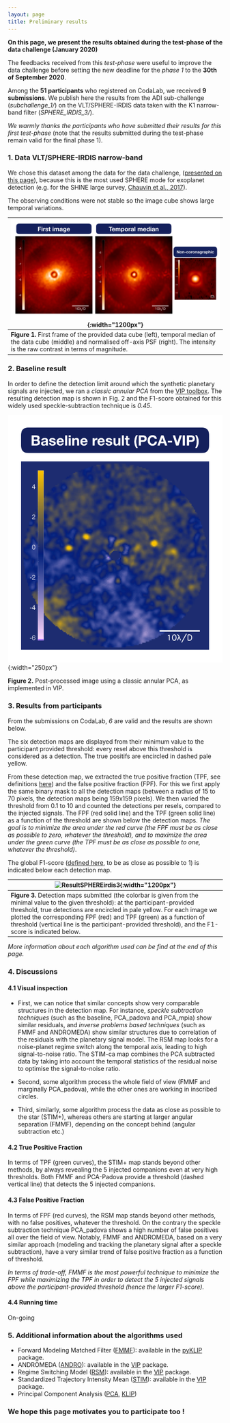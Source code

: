```yaml
---
layout: page
title: Preliminary results
---
```


**On this page, we present the results obtained during the test-phase of the data challenge (January 2020)** 

The feedbacks received from this *test-phase* were useful to improve the data challenge before setting the new deadline for the *phase 1* to the **30th of September 2020**. 

Among the **51 participants** who registered on CodaLab, we received **9 submissions**. 
We publish here the results from the ADI sub-challenge (*subchallenge_1/*) on the VLT/SPHERE-IRDIS data taken with the K1 narrow-band filter (*SPHERE_IRDIS_3/*). 

*We warmly thanks the participants who have submitted their results for this first test-phase* (note that the results submitted during the test-phase remain valid for the final phase 1).


### 1. Data VLT/SPHERE-IRDIS narrow-band
We chose this dataset among the data for the data challenge, ([presented on this page](https://exoplanet-imaging-challenge.github.io/datasets/)), because this is the most used SPHERE mode for exoplanet detection (e.g. for the SHINE large survey, [Chauvin et al., 2017](https://ui.adsabs.harvard.edu/abs/2017sf2a.conf..331C/abstract)). 

The observing conditions were not stable so the image cube shows large temporal variations.

| ![DataSPHEREirdis3](img/Info_inputdata.png){:width="1200px"} |
|---|
| **Figure 1.** First frame of the provided data cube (left), temporal median of the data cube (middle) and normalised off-axis PSF (right). The intensity is the raw contrast in terms of magnitude. |


### 2. Baseline result

In order to define the detection limit around which the synthetic planetary signals are injected, we ran a *classic annular PCA* from the [VIP toolbox](https://vip.readthedocs.io/en/latest/#). The resulting detection map is shown in Fig. 2 and the F1-score obtained for this widely used speckle-subtraction technique is *0.45*. 

 ![BaselineSPHEREirdis3](img/Baseline_result.png){:width="250px"} 
 
 **Figure 2.** Post-processed image using a classic annular PCA, as implemented in VIP. 


### 3. Results from participants

From the submissions on CodaLab, *6* are valid and the results are shown below. 

The six detection maps are displayed from their minimum value to the participant provided threshold: every resel above this threshold is considered as a detection. The true positifs are encircled in dashed pale yellow. 

From these detection map, we extracted the true positive fraction (TPF, see definitions [here](https://exoplanet-imaging-challenge.github.io/metrics/)) and the false positive fraction (FPF). For this we first apply the same binary mask to all the detection maps (between a radius of 15 to 70 pixels, the detection maps being 159x159 pixels). We then varied the threshold from 0.1 to 10 and counted the detections per resels, compared to the injected signals. The FPF (red solid line) and the TPF (green solid line) as a function of the threshold are shown below the detection maps. *The goal is to minimize the area under the red curve (the FPF must be as close as possible to zero, whatever the threshold), and to maximize the area under the green curve (the TPF must be as close as possible to one, whatever the threshold)*.

The global F1-score ([defined here](https://exoplanet-imaging-challenge.github.io/metrics/), to be as close as possible to 1) is indicated below each detection map.

| ![ResultSPHEREirdis3](img/DataChallenge_sphere3.png){:width="1200px"} |
|---|
| **Figure 3.** Detection maps submitted (the colorbar is given from the minimal value to the given threshold): at the participant-provided threshold, true detections are encircled in pale yellow. For each image we plotted the corresponding FPF (red) and TPF (green) as a function of threshold (vertical line is the participant-provided threshold),  and the F1-score is indicated below. |

*More information about each algorithm used can be find at the end of this page.*


### 4. Discussions

#### 4.1 Visual inspection

* First, we can notice that similar concepts show very comparable structures in the detection map. For instance, *speckle subtraction techniques* (such as  the baseline, PCA_padova and PCA_mpia) show similar residuals, and *inverse problems based techniques* (such as FMMF and ANDROMEDA) show similar structures due to correlation of the residuals with the planetary signal model. The RSM map looks for a noise-planet regime switch along the temporal axis, leading to high signal-to-noise ratio. The STIM-ca map combines the PCA subtracted data by taking into account the temporal statistics of the residual noise to optimise the signal-to-noise ratio. 

* Second, some algorithm process the whole field of view (FMMF and marginally PCA_padova), while the other ones are working in inscribed circles.

* Third, similarly, some algorithm process the data as close as possible to the star (STIM+), whereas others are starting at larger angular separation (FMMF), depending on the concept behind (angular subtraction etc.)


#### 4.2 True Positive Fraction

In terms of TPF (green curves), the STIM+ map stands beyond other methods, by always revealing the 5 injected companions even at very high thresholds. 
Both FMMF and PCA-Padova provide a threshold (dashed vertical line) that detects the 5 injected companions.

#### 4.3 False Positive Fraction

In terms of FPF (red curves), the RSM map stands beyond other methods, with no false positives, whatever the threshold. 
On the contrary the speckle subtraction technique PCA_padova shows a high number of false positives all over the field of view. 
Notably, FMMF and ANDROMEDA, based on a very similar approach (modeling and tracking the planetary signal after a speckle subtraction), have a very similar trend of false positive fraction as a function of threshold.

*In terms of trade-off, FMMF is the most powerful technique to minimize the FPF while maximizing the TPF in order to detect the 5 injected signals above the participant-provided threshold (hence the larger F1-score).*

#### 4.4 Running time 

On-going


### 5. Additional information about the algorithms used

* Forward Modeling Matched Filter ([FMMF](https://ui.adsabs.harvard.edu/abs/2017ApJ...842...14R/abstract)): available in the [pyKLIP](https://pyklip.readthedocs.io/en/latest/) package.
* ANDROMEDA ([ANDRO](https://ui.adsabs.harvard.edu/abs/2015A%26A...582A..89C/abstract)): available in the [VIP](https://pyklip.readthedocs.io/en/latest/) package. 
* Regime Switching Model ([RSM](https://ui.adsabs.harvard.edu/abs/2020A%26A...633A..95D/abstract)): available in the [VIP](https://pyklip.readthedocs.io/en/latest/) package.
* Standardized Trajectory Intensity Mean ([STIM](https://ui.adsabs.harvard.edu/abs/2019MNRAS.487.2262P/abstract)): available in the [VIP](https://pyklip.readthedocs.io/en/latest/) package.
* Principal Component Analysis ([PCA](https://ui.adsabs.harvard.edu/abs/2012MNRAS.427..948A/abstract), [KLIP](https://ui.adsabs.harvard.edu/abs/2012ApJ...755L..28S/abstract))


### We hope this page motivates you to participate too !

